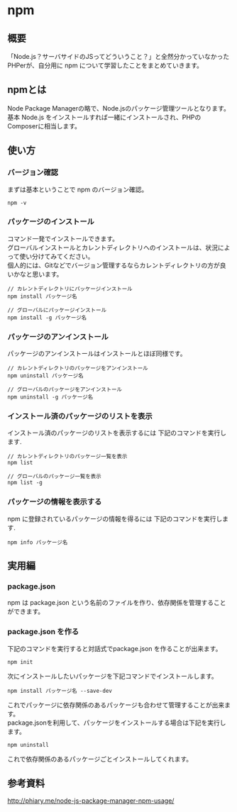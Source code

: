 # npm
## 概要
「Node.js？サーバサイドのJSってどういうこと？」と全然分かっていなかったPHPerが、自分用に npm について学習したことをまとめていきます。

## npmとは
Node Package Managerの略で、Node.jsのパッケージ管理ツールとなります。  
基本 Node.js をインストールすれば一緒にインストールされ、PHPのComposerに相当します。  

## 使い方
### バージョン確認
まずは基本ということで npm のバージョン確認。
```
npm -v
```

### パッケージのインストール
コマンド一発でインストールできます。  
グローバルインストールとカレントディレクトリへのインストールは、状況によって使い分けてみてください。  
個人的には、Gitなどでバージョン管理するならカレントディレクトリの方が良いかなと思います。
```
// カレントディレクトリにパッケージインストール
npm install パッケージ名

// グローバルにパッケージインストール
npm install -g パッケージ名
```

### パッケージのアンインストール
パッケージのアンインストールはインストールとほぼ同様です。
```
// カレントディレクトリのパッケージをアンインストール
npm uninstall パッケージ名

// グローバルのパッケージをアンインストール
npm uninstall -g パッケージ名
```

### インストール済のパッケージのリストを表示
インストール済のパッケージのリストを表示するには 下記のコマンドを実行します.
```
// カレントディレクトリのパッケージ一覧を表示
npm list

// グローバルのパッケージ一覧を表示
npm list -g
```

### パッケージの情報を表示する
npm に登録されているパッケージの情報を得るには
下記のコマンドを実行します.
```
npm info パッケージ名
```

## 実用編
### package.json
npm は package.json という名前のファイルを作り、依存関係を管理することができます。

### package.json を作る
下記のコマンドを実行すると対話式でpackage.json を作ることが出来ます。
```
npm init
```
次にインストールしたいパッケージを下記コマンドでインストールします。
```
npm install パッケージ名 --save-dev
```
これでパッケージに依存関係のあるパッケージも合わせて管理することが出来ます。  
package.jsonを利用して、パッケージをインストールする場合は下記を実行します。
```
npm uninstall
```
これで依存関係のあるパッケージごとインストールしてくれます。

## 参考資料
http://phiary.me/node-js-package-manager-npm-usage/